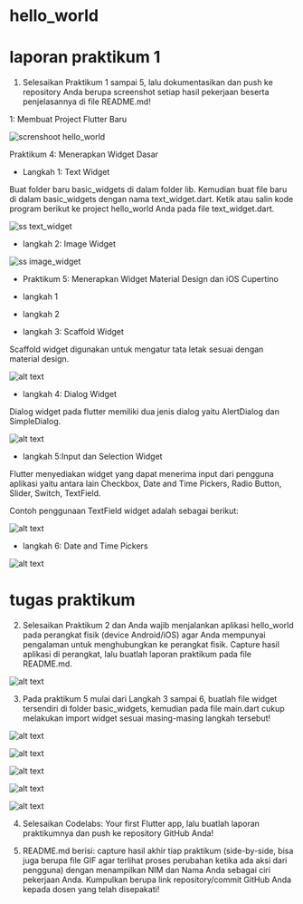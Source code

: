 # hello_world


# laporan praktikum 1

1. Selesaikan Praktikum 1 sampai 5, lalu dokumentasikan dan push ke repository Anda berupa screenshot setiap hasil pekerjaan beserta penjelasannya di file README.md!

1: Membuat Project Flutter Baru

![screnshoot hello_world](/images/01.png)

Praktikum 4: Menerapkan Widget Dasar

* Langkah 1: Text Widget

Buat folder baru basic_widgets di dalam folder lib. Kemudian buat file baru di dalam basic_widgets dengan nama text_widget.dart. Ketik atau salin kode program berikut ke project hello_world Anda pada file text_widget.dart.

![ss text_widget](images/02.png)

* langkah 2: Image Widget

![ss image_widget](images/03.png)


* Praktikum 5: Menerapkan Widget Material Design dan iOS Cupertino

* langkah 1

* langkah 2

* langkah 3: Scaffold Widget

Scaffold widget digunakan untuk mengatur tata letak sesuai dengan material design.

![alt text](images/04.png)

* langkah 4: Dialog Widget

Dialog widget pada flutter memiliki dua jenis dialog yaitu AlertDialog dan SimpleDialog.

![alt text](images/05.png)

* langkah 5:Input dan Selection Widget

Flutter menyediakan widget yang dapat menerima input dari pengguna aplikasi yaitu antara lain Checkbox, Date and Time Pickers, Radio Button, Slider, Switch, TextField.

Contoh penggunaan TextField widget adalah sebagai berikut:

![alt text](images/06.png)

* langkah 6:  Date and Time Pickers

![alt text](images/07.png)


# tugas praktikum



2. Selesaikan Praktikum 2 dan Anda wajib menjalankan aplikasi hello_world pada perangkat fisik (device Android/iOS) agar Anda mempunyai pengalaman untuk menghubungkan ke perangkat fisik. Capture hasil aplikasi di perangkat, lalu buatlah laporan praktikum pada file README.md.

![alt text](images/08.png)


3. Pada praktikum 5 mulai dari Langkah 3 sampai 6, buatlah file widget tersendiri di folder basic_widgets, kemudian pada file main.dart cukup melakukan import widget sesuai masing-masing langkah tersebut!

![alt text](images/09.png)

![alt text](images/10.png)

![alt text](images/11.png)

![alt text](images/12.png)

![alt text](images/13.png)



4. Selesaikan Codelabs: Your first Flutter app, lalu buatlah laporan praktikumnya dan push ke repository GitHub Anda!


5. README.md berisi: capture hasil akhir tiap praktikum (side-by-side, bisa juga berupa file GIF agar terlihat proses perubahan ketika ada aksi dari pengguna) dengan menampilkan NIM dan Nama Anda sebagai ciri pekerjaan Anda.
Kumpulkan berupa link repository/commit GitHub Anda kepada dosen yang telah disepakati!




